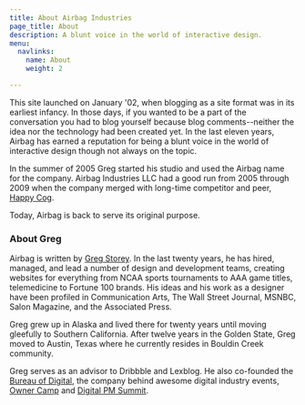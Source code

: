 ```yaml
---
title: About Airbag Industries
page_title: About
description: A blunt voice in the world of interactive design.
menu:
  navlinks:
    name: About
    weight: 2

---
```

This site launched on January '02, when blogging as a site format was in its earliest infancy. In those days, if you wanted to be a part of the conversation you had to blog yourself because blog comments--neither the idea nor the technology had been created yet. In the last eleven years, Airbag has earned a reputation for being a blunt voice in the world of interactive design though not always on the topic.

In the summer of 2005 Greg started his studio and used the Airbag name for the company. Airbag Industries LLC had a good run from 2005 through 2009 when the company merged with long-time competitor and peer, [Happy Cog](https://www.airbagindustries.com/archives/airbag/memento.php).

Today, Airbag is back to serve its original purpose.

### About Greg

Airbag is written by [Greg Storey](http://www.linkedin.com/in/brilliantcrank). In the last twenty years, he has hired, managed, and lead a number of design and development teams, creating websites for everything from NCAA sports tournaments to AAA game titles, telemedicine to Fortune 100 brands. His ideas and his work as a designer have been profiled in Communication Arts, The Wall Street Journal, <span class="caps">MSNBC</span>, Salon Magazine, and the Associated Press.

Greg grew up in Alaska and lived there for twenty years until moving gleefully to Southern California. After twelve years in the Golden State, Greg moved to Austin, Texas where he currently resides in Bouldin Creek community.

Greg serves as an advisor to Dribbble and Lexblog. He also co-founded the [Bureau of Digital](http://bureauofdigital.com), the company behind awesome digital industry events, [Owner Camp](http://www.ownercamp.com) and [Digital PM Summit](http://www.dpmsummit2013.com).